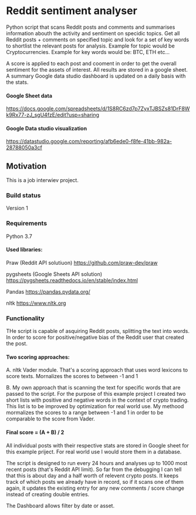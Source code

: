 # Reddit sentiment analyser

Python script that scans Reddit posts and comments and summarises information abouth the activity and sentiment on specidic topics. Get all Reddit posts + comments on specified topic and look for a set of key words to shortlist the relevant posts for analysis. Example for topic would be Cryptocurrencies. Example for key words would be: BTC, ETH etc... 

A score is applied to each post and cooment in order to get the overall sentiment for the assets of interest. All results are stored in a google sheet. A summary Google data studio dashboard is updated on a daily basis with the stats.
 
#### Google Sheet data
https://docs.google.com/spreadsheets/d/1S8RC6zd7p7ZyxTJBSZs81DrF8Wk9Rx77-zJ_sgU4fzE/edit?usp=sharing

#### Google Data studio visualization
https://datastudio.google.com/reporting/afb6ede0-f8fe-41bb-982a-28788050a3cf
 
 
## Motivation
This is a job interwiev project.

### Build status
Version 1

### Requirements
Python 3.7

#### Used libraries:
Praw (Reddit API solutiuon) https://github.com/praw-dev/praw

pygsheets (Google Sheets API solution) https://pygsheets.readthedocs.io/en/stable/index.html

Pandas https://pandas.pydata.org/

nltk https://www.nltk.org

### Functionality

THe script is capable of asquiring Reddit posts, splitting the text into words. In order to score for positive/negative bias of the Reddit user that created the post.

#### Two scoring approaches:

A. nltk Vader module. That's a scoring approach that uses word lexicons to score texts. Mornalizes the scores to between -1 and 1 

B. My own approach that is scanning the text for specific words that are passed to the script. For the purpose of this example project I created two short lists with positive and negative words in the context of crypto trading. This list is to be improved by optimization for real world use. My methood mormalizes the scores to a range between -1 and 1 in order to be comparable to the score from Vader.

#### Final score = (A + B) / 2

All individual posts with their respective stats are stored in Google sheet for this example priject. For real world use I would store them in a database. 

The script is designed to run every 24 hours and analyses up to 1000 most recent posts (that's Reddit API limit). So far from the debugging I can tell that this is about day and a half worth of relevent crypto posts. It keeps track of which posts we already have in record, so if it scans one of them again, it updates the existing entry for any new comments / score change instead of creating double entries.

The Dashboard allows filter by date or asset.


